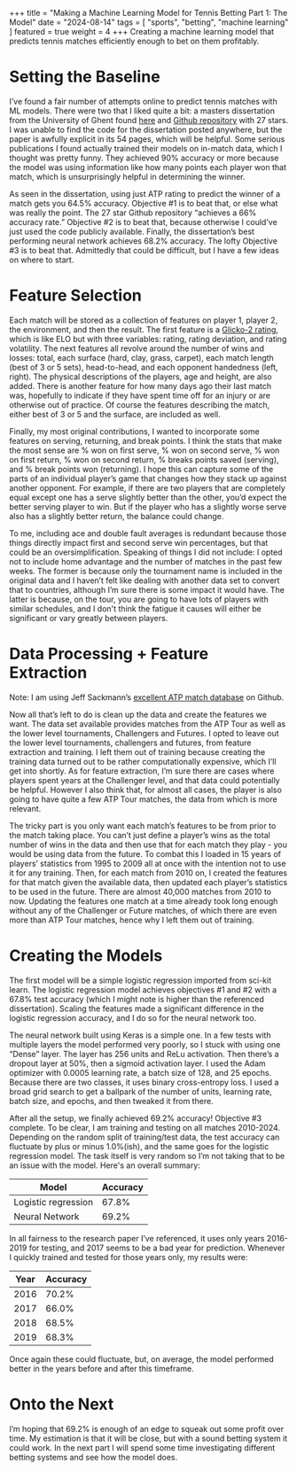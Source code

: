 +++
title = "Making a Machine Learning Model for Tennis Betting Part 1: The Model"
date = "2024-08-14"
tags = [
    "sports",
    "betting",
    "machine learning"
]
featured = true
weight = 4
+++
Creating a machine learning model that predicts tennis matches efficiently enough to bet on them profitably.  <!--more-->

# Setting the Baseline
I’ve found a fair number of attempts online to predict tennis matches with ML models. There were two that I liked quite a bit: a masters dissertation from the University of Ghent found [here](https://libstore.ugent.be/fulltxt/RUG01/002/945/727/RUG01-002945727_2021_0001_AC.pdf) and [Github repository](https://github.com/BrandoPolistirolo/Tennis-Betting-ML) with 27 stars. I was unable to find the code for the dissertation posted anywhere, but the paper is awfully explicit in its 54 pages, which will be helpful. Some serious publications I found actually trained their models on in-match data, which I thought was pretty funny. They achieved 90% accuracy or more because the model was using information like how many points each player won that match, which is unsurprisingly helpful in determining the winner.

As seen in the dissertation, using just ATP rating to predict the winner of a match gets you 64.5% accuracy. Objective #1 is to beat that, or else what was really the point. The 27 star Github repository “achieves a 66% accuracy rate.” Objective #2 is to beat that, because otherwise I could’ve just used the code publicly available. Finally, the dissertation’s best performing neural network achieves 68.2% accuracy. The lofty Objective #3 is to beat that. Admittedly that could be difficult, but I have a few ideas on where to start.

# Feature Selection
Each match will be stored as a collection of features on player 1, player 2, the environment, and then the result. The first feature is a [Glicko-2 rating](https://en.wikipedia.org/wiki/Glicko_rating_system), which is like ELO but with three variables: rating, rating deviation, and rating volatility. The next features all revolve around the number of wins and losses: total, each surface (hard, clay, grass, carpet), each match length (best of 3 or 5 sets), head-to-head, and each opponent handedness (left, right). The physical descriptions of the players, age and height, are also added. There is another feature for how many days ago their last match was, hopefully to indicate if they have spent time off for an injury or are otherwise out of practice. Of course the features describing the match, either best of 3 or 5 and the surface, are included as well. 

Finally, my most original contributions, I wanted to incorporate some features on serving, returning, and break points. I think the stats that make the most sense are % won on first serve, % won on second serve, % won on first return, % won on second return, % breaks points saved (serving), and % break points won (returning). I hope this can capture some of the parts of an individual player’s game that changes how they stack up against another opponent. For example, if there are two players that are completely equal except one has a serve slightly better than the other, you’d expect the better serving player to win. But if the player who has a slightly worse serve also has a slightly better return, the balance could change.

To me, including ace and double fault averages is redundant because those things directly impact first and second serve win percentages, but that could be an oversimplification. Speaking of things I did not include: I opted not to include home advantage and the number of matches in the past few weeks. The former is because only the tournament name is included in the original data and I haven’t felt like dealing with another data set to convert that to countries, although I’m sure there is some impact it would have. The latter is because, on the tour, you are going to have lots of players with similar schedules, and I don't think the fatigue it causes will either be significant or vary greatly between players.

# Data Processing + Feature Extraction
Note: I am using Jeff Sackmann’s [excellent ATP match database](https://github.com/JeffSackmann/tennis_atp) on Github.

Now all that’s left to do is clean up the data and create the features we want. The data set available provides matches from the ATP Tour as well as the lower level tournaments, Challengers and Futures. I opted to leave out the lower level tournaments, challengers and futures, from feature extraction and training. I left them out of training because creating the training data turned out to be rather computationally expensive, which I’ll get into shortly. As for feature extraction, I’m sure there are cases where players spent years at the Challenger level, and that data could potentially be helpful. However I also think that, for almost all cases, the player is also going to have quite a few ATP Tour matches, the data from which is more relevant.

The tricky part is you only want each match’s features to be from prior to the match taking place. You can’t just define a player’s wins as the total number of wins in the data and then use that for each match they play - you would be using data from the future. To combat this I loaded in 15 years of players’ statistics from 1995 to 2009 all at once with the intention not to use it for any training. Then, for each match from 2010 on, I created the features for that match given the available data, then updated each player’s statistics to be used in the future. There are almost 40,000 matches from 2010 to now. Updating the features one match at a time already took long enough without any of the Challenger or Future matches, of which there are even more than ATP Tour matches, hence why I left them out of training.

# Creating the Models
The first model will be a simple logistic regression imported from sci-kit learn. The logistic regression model achieves objectives #1 and #2 with a 67.8% test accuracy (which I might note is higher than the referenced dissertation). Scaling the features made a significant difference in the logistic regression accuracy, and I do so for the neural network too.

The neural network built using Keras is a simple one. In a few tests with multiple layers the model performed very poorly, so I stuck with using one “Dense” layer. The layer has 256 units and ReLu activation. Then there’s a dropout layer at 50%, then a sigmoid activation layer. I used the Adam optimizer with 0.0005 learning rate, a batch size of 128, and 25 epochs. Because there are two classes, it uses binary cross-entropy loss. I used a broad grid search to get a ballpark of the number of units, learning rate, batch size, and epochs, and then tweaked it from there.

After all the setup, we finally achieved 69.2% accuracy! Objective #3 complete. To be clear, I am training and testing on all matches 2010-2024. Depending on the random split of training/test data, the test accuracy can fluctuate by plus or minus 1.0%(ish), and the same goes for the logistic regression model. The task itself is very random so I’m not taking that to be an issue with the model. Here's an overall summary:

| Model | Accuracy   |
|------|------------|
| Logistic regression | 67.8%  |
| Neural Network | 69.2%    |

In all fairness to the research paper I’ve referenced, it uses only years 2016-2019 for testing, and 2017 seems to be a bad year for prediction. Whenever I quickly trained and tested for those years only, my results were:

| Year | Accuracy   |
|------|------------|
| 2016 | 70.2%      |
| 2017 | 66.0%      |
| 2018 | 68.5%      |
| 2019 | 68.3%      |

Once again these could fluctuate, but, on average, the model performed better in the years before and after this timeframe.

# Onto the Next
I’m hoping that 69.2% is enough of an edge to squeak out some profit over time. My estimation is that it will be close, but with a sound betting system it could work. In the next part I will spend some time investigating different betting systems and see how the model does.
